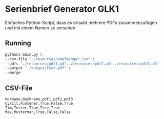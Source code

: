 # Serienbrief Generator GLK1

Einfaches Python-Script, dass es erlaubt mehrere PDFs zusammenzufügen und mit einem Namen zu versehen

## Running

```bash
python3 main.py \
--csv-file "./resources/empfaenger.csv" \
--pdfs "./resources/pdf1.pdf,./resources/pdf2.pdf,./resources/pdf3.pdf" \
--output "./output/Test.pdf" \
--merge
```


## CSV-File

```csv
Vorname,Nachname,pdf1,pdf2,pdf3
Cyrill,Püntener,True,False,True
Tim,Tester,True,True,True
Max,Musterman,True,False,False
```